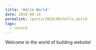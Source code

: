 ```yaml
---
title: 'Hello World'
date: 2018-09-14
permalink: /posts/2018/09/hello_world
tags:
  - record
---
```


Welcome to the world of building website!
